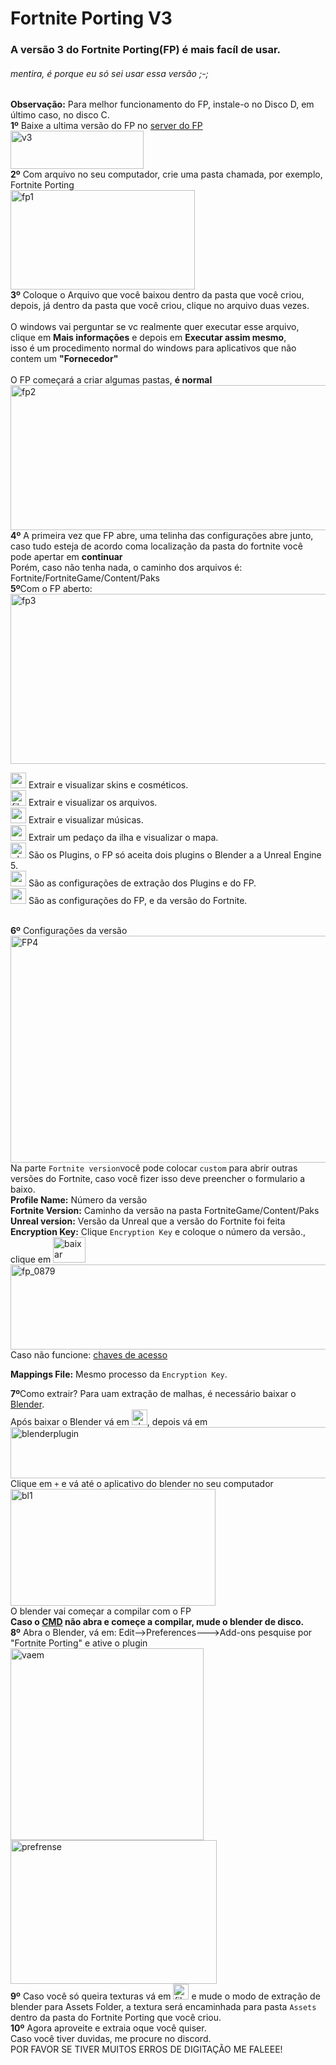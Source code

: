 # Fortnite Porting V3
### A versão 3 do Fortnite Porting(FP) é mais facíl de usar.
###### mentira, é porque eu só sei usar essa versão ;-;
**Observação:** Para melhor funcionamento do FP, instale-o no Disco D, em último caso, no disco C.
</br>
**1º** Baixe a ultima versão do FP no [server do FP](https://discord.gg/UUBhVNjcsk)</br>
<img width="213" height="61" alt="v3" src="https://github.com/user-attachments/assets/8457e9ee-5c45-4464-a09a-373b1478b0a7" />
</br>
**2º** Com arquivo no seu computador, crie uma pasta chamada, por exemplo, Fortnite Porting</br>
<img width="295" height="159" alt="fp1" src="https://github.com/user-attachments/assets/9874cea7-2baf-43fa-ab12-a5d102e88567" />
</br>
**3º** Coloque o Arquivo que você baixou dentro da pasta que você criou,</br>
depois, já dentro da pasta que você criou, clique no arquivo duas vezes.</br>
</br>
O windows vai perguntar se vc realmente quer executar esse arquivo,</br>
clique em **Mais informações** e depois em **Executar assim mesmo**,</br>
isso é um procedimento normal do windows para aplicativos que não contem um **"Fornecedor"**</br>
</br>
O FP começará a criar algumas pastas, **é normal**</br>
<img width="652" height="232" alt="fp2" src="https://github.com/user-attachments/assets/a02c3c2e-26e8-4abd-9875-99f86e310120" />
</br>
**4º** A primeira vez que FP abre, uma telinha das configurações abre junto,</br>
caso tudo esteja de acordo coma localização da pasta do fortnite você pode apertar em **continuar**</br>
Porém, caso não tenha nada, o caminho dos arquivos é: Fortnite/FortniteGame/Content/Paks</br>
**5º**Com o FP aberto:</br>
<img width="512,25" height="272,25" alt="fp3" src="https://github.com/user-attachments/assets/07f42cd8-ba3f-4b6a-86b8-1b82dadb4a05" />

<img width="25,5" height="25,5" alt="assets" src="https://github.com/user-attachments/assets/02e0f8b9-a9f2-4bad-adc6-6c0eff9c45c1" />
Extrair e visualizar skins e cosméticos.</br>
<img width="25,5" height="25,5" alt="files" src="https://github.com/user-attachments/assets/a65bd93d-b196-438a-b1db-2f3c43949c0c" />
Extrair e visualizar os arquivos.</br>
<img width="25,5" height="25,5" alt="radio" src="https://github.com/user-attachments/assets/e4fe0723-7227-4d57-b00f-163d2cb3d213" />
Extrair e visualizar músicas.</br>
<img width="25,5" height="25,5" alt="map" src="https://github.com/user-attachments/assets/d38f7152-80d0-4531-a722-da000292da47" />
Extrair um pedaço da ilha e visualizar o mapa.</br>
<img width="25,5" height="25,5" alt="plugin" src="https://github.com/user-attachments/assets/2fef081d-d5fa-4e29-8439-65e9ed6037e4" />
São os Plugins, o FP só aceita dois plugins o Blender a a Unreal Engine 5.</br>
<img width="25,5" height="25,5" alt="configplugin" src="https://github.com/user-attachments/assets/b11a0bc5-4556-4c30-a25a-99ab28bcdd3b" />
São as configurações de extração dos Plugins e do FP.</br>
<img width="25,5" height="25,5" alt="config" src="https://github.com/user-attachments/assets/5d7c1ce0-754d-47c1-b2a8-76c8c458fa1e" />
São as configurações do FP, e da versão do Fortnite.</br>
</br>

**6º** Configurações da versão</br>
<img width="683" height="363" alt="FP4" src="https://github.com/user-attachments/assets/c1d0ebd5-0c85-4b48-84f3-bbc127dae8f8" />
</br>
Na parte `Fortnite version`você pode colocar `custom` para abrir outras versões do Fortnite, caso você fizer isso deve preencher o formulario a baixo.</br>
**Profile Name:** Número da versão</br>
**Fortnite Version:** Caminho da versão na pasta FortniteGame/Content/Paks</br>
**Unreal version:** Versão da Unreal que a versão do Fortnite foi feita</br>
**Encryption Key:** Clique `Encryption Key` e coloque o número da versão., clique em 
<img width="52" height="41" alt="baixar" src="https://github.com/user-attachments/assets/b01562f3-22de-4205-abe4-0431342ed25d" /> </br>
<img width="930" height="136" alt="fp_0879" src="https://github.com/user-attachments/assets/14e1a697-c491-4a3f-a965-d87d1814feaf" /> </br>
Caso não funcione: [chaves de acesso](https://github.com/dippyshere/fortnite-aes-archive/blob/master/archive/readme.md) </br>

**Mappings File:** Mesmo processo da `Encryption Key`. </br>

**7º**Como extrair? Para uam extração de malhas, é necessário baixar o [Blender](https://www.blender.org/download/releases/4-3/).</br>
Após baixar o Blender vá em <img width="25,5" height="25,5" alt="plugin" src="https://github.com/user-attachments/assets/5d4e5b9f-ec03-4fb9-81f7-961dc6621b7a" />, depois vá em</br> 
<img width="612,5" height="82,5" alt="blenderplugin" src="https://github.com/user-attachments/assets/de00012d-bb6e-4c91-8a27-0e709758b805" />
</br>
Clique em `+` e vá até o aplicativo do blender no seu computador</br>
<img width="328,5" height="187,5" alt="bl1" src="https://github.com/user-attachments/assets/74e0a207-5227-4a2d-a74c-8b12159cbf45" />
</br>
O blender vai começar a compilar com o FP</br>
**Caso o [CMD](https://www.google.com/search?sca_esv=c4d3b1b5b2456fed&sxsrf=AE3TifOdPiq2MuLemzktfNs9wAC440pc8Q:1752760480270&q=CMD&udm=2&fbs=AIIjpHxX5k-tONtMCu8aDeA7E5WMdDwGSuc8eBkl8hX51y2q6-r6qOmgvFs8yhx59bJgnXSSHSaXi7uLtgKX7K-NBAamkUzZZKA5kfvk-E8Fz48kFquF6QXjCbOG4NXJ5OuxnMKC6UYuyGgukLCUeAwstyCxuTOp8AvXd_HiHjF_gqr8DHWLzbYhXJ0wwuPTcWQJFn8ehHDl7rXLnPTk6GavXyQRTGPEIg&sa=X&ved=2ahUKEwi-9LXOhcSOAxVlArkGHWVFJYMQtKgLKAF6BAgPEAE&biw=1366&bih=641&dpr=1#vhid=Hmm2YN_y9VyDpM&vssid=mosaic) não abra e começe a compilar, mude o blender de disco.**
</br>
**8º** Abra o Blender, vá em: Edit-->Preferences--->Add-ons pesquise por "Fortnite Porting" e ative o plugin
</br>
<img width="309" height="307" alt="vaem" src="https://github.com/user-attachments/assets/4a5b879c-03b1-4590-8043-d071fc07f8aa" />
</br>
<img width="330" height="230" alt="prefrense" src="https://github.com/user-attachments/assets/f3006d32-c19f-49f1-82d5-269edf133a86" />
</br>
**9º** Caso você só queira texturas vá em <img width="25,5" height="25,5" alt="files" src="https://github.com/user-attachments/assets/2202c331-3cb8-4a32-92ec-2b090ee6e494" />
e mude o modo de extração de blender para Assets Folder, a textura será encaminhada para pasta `Assets` dentro da pasta do Fortnite Porting que você criou.
</br>
**10º** Agora aproveite e extraia oque você quiser. </br>
Caso você tiver duvidas, me procure no discord.</br>
POR FAVOR SE TIVER MUITOS ERROS DE DIGITAÇÃO ME FALEEE!
